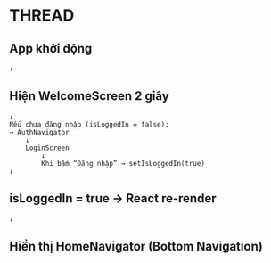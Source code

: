 # THREAD 

## App khởi động
    ↓
## Hiện WelcomeScreen 2 giây
    ↓
    Nếu chưa đăng nhập (isLoggedIn = false):
    → AuthNavigator
        ↓
        LoginScreen
            ↓
            Khi bấm “Đăng nhập” → setIsLoggedIn(true)
    ↓
## isLoggedIn = true → React re-render
    ↓
## Hiển thị HomeNavigator (Bottom Navigation)
